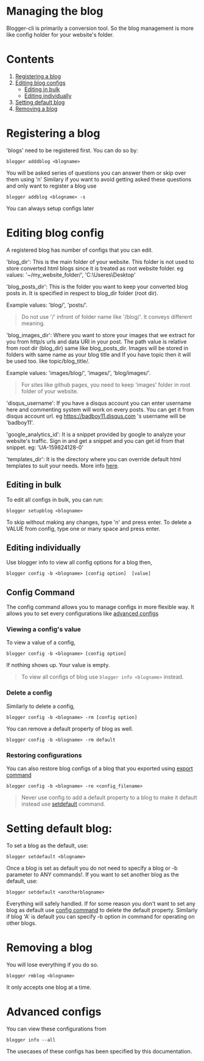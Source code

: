 # Managing the blog
Blogger-cli is primarily a conversion tool. So the blog management is more like config holder for your website's folder.

# Contents
1. [Registering a blog](#Registering-a-blog)
2. [Editing blog configs ](#Editing-blog-configs)
    - [Editing in bulk](#Editing-in-bulk)
    - [Editing individually](#Editing-individually)
3. [Setting default blog](#Setting-default-blog)
4. [Removing a blog](#Removing-a-blog)

# Registering a blog

'blogs' need to be registered first. You can do so by:
```
blogger adddblog <blogname>
```
You will be asked series of questions you can answer them or skip over them using 'n'
Similary if you want to avoid getting asked these questions and only want to register a blog use
```
blogger addblog <blogname> -s
```
You can always setup configs later

# Editing blog config
A registered blog has number of configs that you can edit.

'blog_dir':
This is the main folder of your website. This folder is not used to store converted html blogs since it is treated as root website folder.
eg values: '~/my_website_folder/', 'C:\Useres\Desktop\'

'blog_posts_dir':
This is the folder you want to keep your converted blog posts in. It is specified in respect to blog_dir folder (root dir).

Example values: 'blog/', 'posts/'.

> Do not use '/' infront of folder name like '/blog/'. It conveys different meaning.


'blog_images_dir':
Where you want to store your images that we extract for you from http/s urls and data URI in your post. The path value is relative from root dir (blog_dir) same like blog_posts_dir. Images will be stored in folders with same name as your blog title and If you have topic then it will be used too. like topic/blog_title/.

Example values: 'images/blog/', 'images/', 'blog/images/'.

> For sites like github pages, you need to keep 'images' folder in root folder of your website.


'disqus_username':
If you have a disqus account you can enter username here and commenting system will work on every posts. You can get it from disqus account url. eg https://badboy11.disqus.com 's username will be 'badboy11'.

'google_analytics_id':
It is a snippet provided by google to analyze your website's traffic. Sign in and get a snippet and you can get id from that snippet. eg: 'UA-159824128-0'

'templates_dir':
It is the directory where you can override default html templates to suit your needs. More info [here](customizing.md).

## Editing in bulk

To edit all configs in bulk, you can run:
```
blogger setupblog <blogname>
```
To skip without making any changes, type 'n' and press enter. To delete a VALUE from config, type one or many space and press enter.

## Editing individually

Use blogger info to view all config options for a blog then,
```
blogger config -b <blogname> [config option]  [value]
```

## Config Command
The config command allows you to manage configs in more flexible way. It allows you to set every configurations like [advanced configs](#Advanced-configs)

### Viewing a config's value
To view a value of a config,
```
blogger config -b <blogname> [config option]
```
If nothing shows up. Your value is empty.
> To view all configs of blog use ```blogger info <blogname>``` instead.

### Delete a config
Similarly to delete a config,
```
blogger config -b <blogname> -rm [config option]
```
You can remove a default property of blog as well.
```
blogger config -b <blogname> -rm default
```

### Restoring configurations
You can also restore blog configs of a blog that you exported using [export command](export.md#Exporting-blog-configurations)
```
blogger config -b <blogname> -re <config_filename>
```

> Never use config to add a default property to a blog to make it default instead use [setdefault](#Setting-default-blog) command.


# Setting default blog:
To set a blog as the default, use:
```
blogger setdefault <blogname>
```
Once a blog is set as default you do not need to specify a blog or -b parameter to ANY commands!. If you want to set another blog as the default, use:
```
blogger setdefault <anotherblogname>
```
Everything will safely handled. If for some reason you don't want to set any blog as default use [config command](#Editing-individually) to delete the default property.
Similarly if blog 'A' is default you can specify -b option in command for operating on other blogs.


# Removing a blog
You will lose everything if you do so.
```
blogger rmblog <blogname>
```
It only accepts one blog at a time.

# Advanced configs

You can view these configurations from
```
blogger info --all
```
The usecases of these configs has been specified by this documentation.
